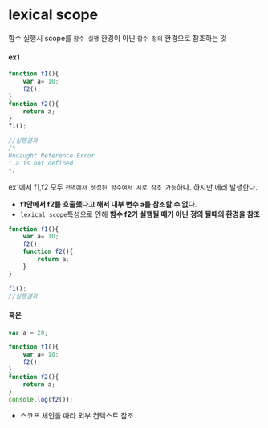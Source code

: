 # lexical scope
함수 실행시 scope를 `함수 실행` 환경이 아닌 `함수 정의` 환경으로 참조하는 것

#### ex1
```javascript
function f1(){
    var a= 10;
    f2();
}
function f2(){
    return a;
}
f1();

//실행결과
/*
Uncaught Reference Error
: a is not defined
*/
```
ex1에서 f1,f2 모두 `전역에서 생성된 함수여서 서로 참조 가능`하다.
하지만 에러 발생한다.
- **f1안에서 f2를 호출했다고 해서 내부 변수 a를 참조할 수 없다.**
- `lexical scope`특성으로 인해 **함수 f2가 실행될 때가 아닌** **정의 될때의 환경을 참조**


```javascript
function f1(){
    var a= 10;
    f2();
    function f2(){
        return a;
    }
}

f1();
//실행결과
```

#### 혹은
```javascript
var a = 20;

function f1(){
    var a= 10;
    f2();
}
function f2(){
    return a;
}
console.log(f2());
```
- 스코프 체인을 따라 외부 컨텍스트 참조
